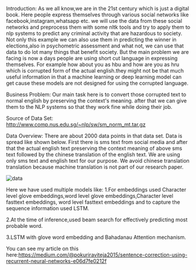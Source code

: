 Introduction:
As we all know,we are in the 21st century which is just a digital book.
Here people express themselves through various social networks like
facebook,instagram,whatsapp etc. we will use the data from these
social networks and preprocess them with some nltk tools and try to
apply them to nlp systems to predict any criminal activity that are
hazardous to society. Not only this example we can also use them in
predicting the winner in elections,also in psychometric assessment
and what not, we can use that data to do lot many things that benefit
society. But the main problem we are facing is now a days people are
using short cut language in expressing themselves. For example how
about you as hbu and how are you as hru which is corrupted form of
the actual english.they might not be that much useful information in
that a machine learning or deep learning model can get cause these
models are not designed for using the corrupted language.





Business Problem:
Our main task here is to convert those corrupted text to normal
english by preserving the context's meaning. after that we can give
them to the NLP systems so that they work fine while doing their job.





Source of Data Set:
http://www.comp.nus.edu.sg/~nlp/sw/sm_norm_mt.tar.gz




Data Overview:
There are about 2000 data points in that data set. Data is spread like
shown below. First there is sms text from social media and after that
the actual english text preserving the context meaning of above sms
text followed by the chinese translation of the english text. We are
using only sms text and english text for our purpose. We avoid chinese
translation translation because machine translation is not part of our
research paper.




![data](https://user-images.githubusercontent.com/48234359/140685143-ea67540c-bef4-4a96-8742-d7f81c286501.png)




Here we have used multiple models like:
1.For embeddings used Character level glove embeddings,word level glove embeddings,Character level fasttext embeddings, word level fasttext embeddings and to capture the sequence information used LSTM.



2.At the time of inference,used beam search for effectively predicting most probable word.




3.LSTM with glove word embedding and Bahadanau Attention mechanism.




You can see my article on this here:https://medium.com/@pokuriraviteja2015/sentence-correction-using-recurrent-neural-networks-e06d7fe0212f     




